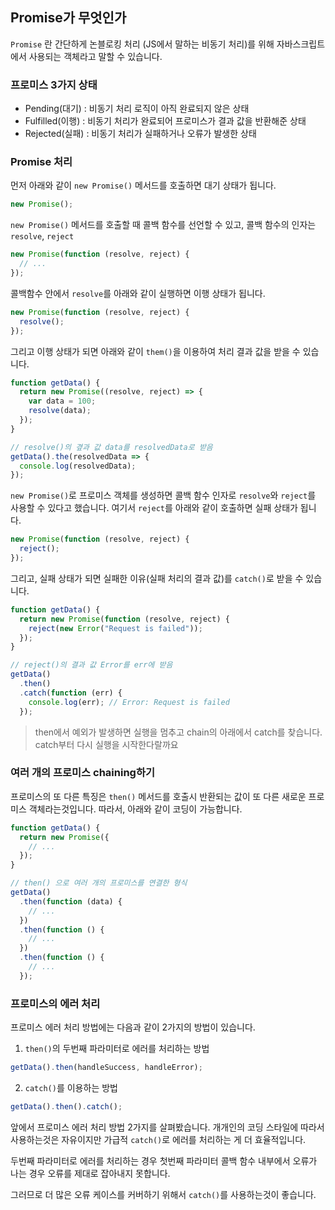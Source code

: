 ## Promise가 무엇인가

`Promise` 란 간단하게 논블로킹 처리 (JS에서 말하는 비동기 처리)를 위해 자바스크립트에서 사용되는 객체라고 말할 수 있습니다.

### 프로미스 3가지 상태

- Pending(대기) : 비동기 처리 로직이 아직 완료되지 않은 상태
- Fulfilled(이행) : 비동기 처리가 완료되어 프로미스가 결과 값을 반환해준 상태
- Rejected(실패) : 비동기 처리가 실패하거나 오류가 발생한 상태

### Promise 처리

먼저 아래와 같이 `new Promise()` 메서드를 호출하면 대기 상태가 됩니다.

```js
new Promise();
```

`new Promise()` 메서드를 호출할 때 콜백 함수를 선언할 수 있고, 콜백 함수의 인자는 `resolve`, `reject`

```js
new Promise(function (resolve, reject) {
  // ...
});
```

콜백함수 안에서 `resolve`를 아래와 같이 실행하면 이행 상태가 됩니다.

```js
new Promise(function (resolve, reject) {
  resolve();
});
```

그리고 이행 상태가 되면 아래와 같이 `them()`을 이용하여 처리 결과 값을 받을 수 있습니다.

```js
function getData() {
  return new Promise((resolve, reject) => {
    var data = 100;
    resolve(data);
  });
}

// resolve()의 곂과 값 data를 resolvedData로 받음
getData().the(resolvedData => {
  console.log(resolvedData);
});
```

`new Promise()`로 프로미스 객체를 생성하면 콜백 함수 인자로 `resolve`와 `reject`를 사용할 수 있다고 했습니다. 여기서 `reject`를 아래와 같이 호출하면 실패 상태가 됩니다.

```js
new Promise(function (resolve, reject) {
  reject();
});
```

그리고, 실패 상태가 되면 실패한 이유(실패 처리의 결과 값)를 `catch()`로 받을 수 있습니다.

```js
function getData() {
  return new Promise(function (resolve, reject) {
    reject(new Error("Request is failed"));
  });
}

// reject()의 결과 값 Error를 err에 받음
getData()
  .then()
  .catch(function (err) {
    console.log(err); // Error: Request is failed
  });
```

> then에서 예외가 발생하면 실행을 멈추고 chain의 아래에서 catch를 찾습니다.
> catch부터 다시 실행을 시작한다랄까요

### 여러 개의 프로미스 chaining하기

프로미스의 또 다른 특징은 `then()` 메서드를 호출시 반환되는 값이 또 다른 새로운 프로미스 객체라는것입니다.
따라서, 아래와 같이 코딩이 가능합니다.

```js
function getData() {
  return new Promise({
    // ...
  });
}

// then() 으로 여러 개의 프로미스를 연결한 형식
getData()
  .then(function (data) {
    // ...
  })
  .then(function () {
    // ...
  })
  .then(function () {
    // ...
  });
```

### 프로미스의 에러 처리

프로미스 에러 처리 방법에는 다음과 같이 2가지의 방법이 있습니다.

1. `then()`의 두번째 파라미터로 에러를 처리하는 방법

```js
getData().then(handleSuccess, handleError);
```

2. `catch()`를 이용하는 방법

```js
getData().then().catch();
```

앞에서 프로미스 에러 처리 방법 2가지를 살펴봤습니다. 개개인의 코딩 스타일에 따라서 사용하는것은 자유이지만 가급적 `catch()`로 에러를 처리하는 게 더 효율적입니다.

두번째 파라미터로 에러를 처리하는 경우 첫번째 파라미터 콜백 함수 내부에서 오류가 나는 경우 오류를 제대로 잡아내지 못합니다.

그러므로 더 많은 오류 케이스를 커버하기 위해서 `catch()`를 사용하는것이 좋습니다.
